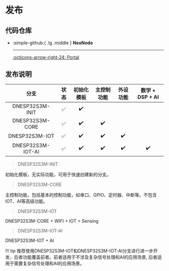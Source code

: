 # 发布

## 代码仓库

<div class="grid cards" markdown>

-   :simple-github:{ .lg .middle } __NexNode__

    ---

    [:octicons-arrow-right-24: <a href="https://github.com/Shuaiwen-Cui/NexNode.git" target="_blank"> Portal </a>](#)

</div>

## 发布说明

| 分支 | 状态 | 初始化模板  | 主控制功能  | 外设功能  | 数学 + DSP + AI |
| :---: | :---: | :---: | :---: | :---: | :---: |
| DNESP32S3M-INIT | ✅ | ✔️ | | | |
| DNESP32S3M-CORE | ✅ | ✔️ | ✔️ | | |
| DNESP32S3M-IOT | ✅ | ✔️ | ✔️ | ✔️ | |
| DNESP32S3M-IOT-AI | ✅ | ✔️ | ✔️ | ✔️ | ✔️ |

> DNESP32S3M-INIT

初始化模板，无实际功能，可用于快速创建新的分支。

> DNESP32S3M-CORE

主控制功能，包括基本的控制功能，如串口、GPIO、定时器、中断等。不包含IOT、AI等高级功能。

> DNESP32S3M-IOT

DNESP32S3M-CORE + WIFI + IOT + Sensing

> DNESP32S3M-IOT-AI

DNESP32S3M-IOT + AI

!!! tip
    推荐使用DNESP32S3M-IOT和DNESP32S3M-IOT-AI分支进行进一步开发，后者功能覆盖前者。前者适用于不涉及复杂信号处理和AI的应用场景, 后者适用于需要复杂信号处理和AI的应用场景。